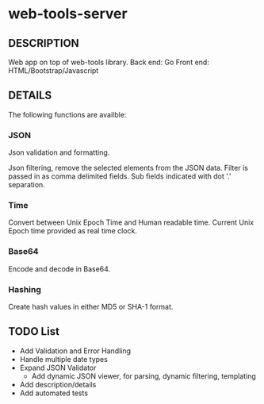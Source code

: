 web-tools-server
================

## DESCRIPTION

Web app on top of web-tools library.
Back end: Go
Front end: HTML/Bootstrap/Javascript

## DETAILS

The following functions are availble:

### JSON

Json validation and formatting.

Json filtering, remove the selected elements from the JSON data.
Filter is passed in as comma delimited fields. Sub fields indicated with dot '.' separation.

### Time

Convert between Unix Epoch Time and Human readable time.
Current Unix Epoch time provided as real time clock.

### Base64

Encode and decode in Base64.

### Hashing

Create hash values in either MD5 or SHA-1 format. 

## TODO List

- Add Validation and Error Handling
- Handle multiple date types
- Expand JSON Validator
	- Add dynamic JSON viewer, for parsing, dynamic filtering, templating 
- Add description/details
- Add automated tests

